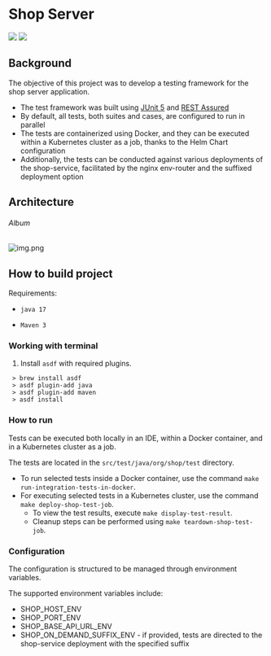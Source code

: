 # Shop Server

[<img src="https://img.shields.io/badge/development-CMD-blue">](https://github.com/hubzaj/shop-test/tree/main#working-with-terminal)
[<img src="https://img.shields.io/badge/dockerhub-images-important.svg?logo=Docker">](https://hub.docker.com/r/hubertzajac6/shop-test)

## Background

The objective of this project was to develop a testing framework for the shop server application.
- The test framework was built using [JUnit 5](https://junit.org/junit5/) and [REST Assured](https://rest-assured.io/)
- By default, all tests, both suites and cases, are configured to run in parallel
- The tests are containerized using Docker, and they can be executed within a Kubernetes cluster as a job, thanks to the Helm Chart configuration
- Additionally, the tests can be conducted against various deployments of the shop-service, facilitated by the nginx env-router and the suffixed deployment option

## Architecture

###### Album
![img.png](docs/architecture/album.png)

## How to build project

Requirements:

-     java 17
-     Maven 3

### Working with terminal

1. Install `asdf` with required plugins.

 ```
  > brew install asdf
  > asdf plugin-add java
  > asdf plugin-add maven
  > asdf install
 ```

### How to run

Tests can be executed both locally in an IDE, within a Docker container, and in a Kubernetes cluster as a job.

The tests are located in the `src/test/java/org/shop/test` directory.

* To run selected tests inside a Docker container, use the command `make run-integration-tests-in-docker`.
* For executing selected tests in a Kubernetes cluster, use the command `make deploy-shop-test-job`. 
  * To view the test results, execute `make display-test-result`. 
  * Cleanup steps can be performed using `make teardown-shop-test-job`.

### Configuration

The configuration is structured to be managed through environment variables.

The supported environment variables include:
* SHOP_HOST_ENV
* SHOP_PORT_ENV
* SHOP_BASE_API_URL_ENV
* SHOP_ON_DEMAND_SUFFIX_ENV - if provided, tests are directed to the shop-service deployment with the specified suffix
